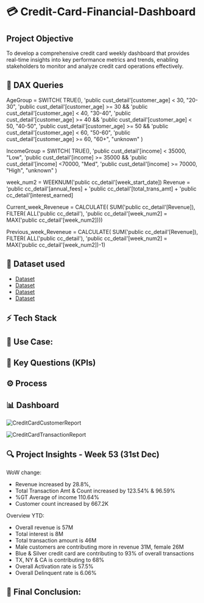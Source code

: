 
# 💳 Credit-Card-Financial-Dashboard

## Project Objective
To develop a comprehensive credit card weekly dashboard that provides real-time insights into key performance metrics and trends, enabling stakeholders to monitor and analyze credit card operations effectively.

## 🔹 DAX Queries
 AgeGroup = SWITCH(
 TRUE(),
 'public cust_detail'[customer_age] < 30, "20-30",
 'public cust_detail'[customer_age] >= 30 && 'public cust_detail'[customer_age] < 40, "30-40",
 'public cust_detail'[customer_age] >= 40 && 'public cust_detail'[customer_age] < 50, "40-50",
 'public cust_detail'[customer_age] >= 50 && 'public cust_detail'[customer_age] < 60, "50-60",
 'public cust_detail'[customer_age] >= 60, "60+",
 "unknown"
 )
 
 IncomeGroup = SWITCH(
 TRUE(),
 'public cust_detail'[income] < 35000, "Low",
 'public cust_detail'[income] >= 35000 && 'public cust_detail'[income] <70000, "Med",
 'public cust_detail'[income] >= 70000, "High",
 "unknown"
 )

 week_num2 = WEEKNUM('public cc_detail'[week_start_date])
 Revenue = 'public cc_detail'[annual_fees] + 'public cc_detail'[total_trans_amt] + 'public cc_detail'[interest_earned]
 
 Current_week_Reveneue = CALCULATE(
 SUM('public cc_detail'[Revenue]),
 FILTER(
 ALL('public cc_detail'),
 'public cc_detail'[week_num2] = MAX('public cc_detail'[week_num2]))) 
 
 Previous_week_Reveneue = CALCULATE(
 SUM('public cc_detail'[Revenue]),
 FILTER(
 ALL('public cc_detail'),
 'public cc_detail'[week_num2] = MAX('public cc_detail'[week_num2])-1)

## 📂 Dataset used
- <a href="https://github.com/WajihaKashafAli/Credit-Card-Financial-Dashboard/blob/main/credit_card.csv">Dataset</a>
- <a href="https://github.com/WajihaKashafAli/Credit-Card-Financial-Dashboard/blob/main/customer.csv">Dataset</a>
- <a href="https://github.com/WajihaKashafAli/Credit-Card-Financial-Dashboard/blob/main/cust_add.csv">Dataset</a>
- <a href="https://github.com/WajihaKashafAli/Credit-Card-Financial-Dashboard/blob/main/cc_add.csv">Dataset</a>


## ⚡ Tech Stack

## 🚀 Use Case:

## 🧠 Key Questions (KPIs)


## ⚙️ Process


## 📊 Dashboard
![CreditCardCustomerReport](https://github.com/user-attachments/assets/2ea321e3-91fa-4d9c-9eb6-0384de763cd9)

![CreditCardTransactionReport](https://github.com/user-attachments/assets/1f70fdf8-c838-4395-abb9-a51998add98e)


## 🔍 Project Insights - Week 53 (31st Dec)
WoW change:
- Revenue increased by 28.8%, 
- Total Transaction Amt & Count increased by 123.54% & 96.59%
- %GT Average of income 110.64%
- Customer count increased by 667.2K

Overview YTD:
- Overall revenue is 57M 
- Total interest is 8M
- Total transaction amount is 46M
- Male customers are contributing more in revenue 31M, female 26M
- Blue & Silver credit card are contributing to 93% of overall transactions
- TX, NY & CA is contributing to 68%
- Overall Activation rate is 57.5%
- Overall Delinquent rate is 6.06%



## 🏁 Final Conclusion:

